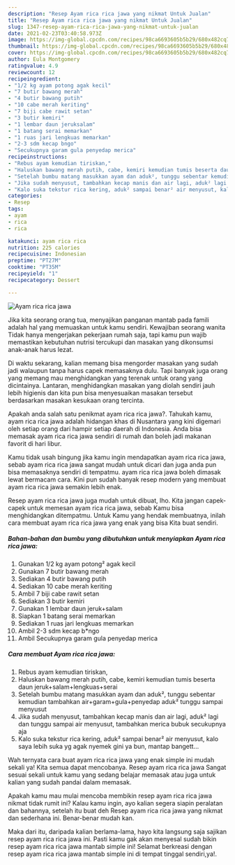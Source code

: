 ```yaml
---
description: "Resep Ayam rica rica jawa yang nikmat Untuk Jualan"
title: "Resep Ayam rica rica jawa yang nikmat Untuk Jualan"
slug: 1347-resep-ayam-rica-rica-jawa-yang-nikmat-untuk-jualan
date: 2021-02-23T03:40:58.973Z
image: https://img-global.cpcdn.com/recipes/98ca6693605b5b29/680x482cq70/ayam-rica-rica-jawa-foto-resep-utama.jpg
thumbnail: https://img-global.cpcdn.com/recipes/98ca6693605b5b29/680x482cq70/ayam-rica-rica-jawa-foto-resep-utama.jpg
cover: https://img-global.cpcdn.com/recipes/98ca6693605b5b29/680x482cq70/ayam-rica-rica-jawa-foto-resep-utama.jpg
author: Eula Montgomery
ratingvalue: 4.9
reviewcount: 12
recipeingredient:
- "1/2 kg ayam potong agak kecil"
- "7 butir bawang merah"
- "4 butir bawang putih"
- "10 cabe merah keriting"
- "7 biji cabe rawit setan"
- "3 butir kemiri"
- "1 lembar daun jeruksalam"
- "1 batang serai memarkan"
- "1 ruas jari lengkuas memarkan"
- "2-3 sdm kecap bngo"
- "Secukupnya garam gula penyedap merica"
recipeinstructions:
- "Rebus ayam kemudian tiriskan,"
- "Haluskan bawang merah putih, cabe, kemiri kemudian tumis beserta daun jeruk+salam+lengkuas+serai"
- "Setelah bumbu matang masukkan ayam dan aduk², tunggu sebentar kemudian tambahkan air+garam+gula+penyedap aduk² tunggu sampai menyusut"
- "Jika sudah menyusut, tambahkan kecap manis dan air lagi, aduk² lagi dan tunggu sampai air menyusut, tambahkan merica bubuk secukupnya aja"
- "Kalo suka tekstur rica kering, aduk² sampai benar² air menyusut, kalo saya lebih suka yg agak nyemek gini ya bun, mantap bangett..."
categories:
- Resep
tags:
- ayam
- rica
- rica

katakunci: ayam rica rica 
nutrition: 225 calories
recipecuisine: Indonesian
preptime: "PT27M"
cooktime: "PT35M"
recipeyield: "1"
recipecategory: Dessert

---
```



![Ayam rica rica jawa](https://img-global.cpcdn.com/recipes/98ca6693605b5b29/680x482cq70/ayam-rica-rica-jawa-foto-resep-utama.jpg)

Jika kita seorang orang tua, menyajikan panganan mantab pada famili adalah hal yang memuaskan untuk kamu sendiri. Kewajiban seorang  wanita Tidak hanya mengerjakan pekerjaan rumah saja, tapi kamu pun wajib memastikan kebutuhan nutrisi tercukupi dan masakan yang dikonsumsi anak-anak harus lezat.

Di waktu  sekarang, kalian memang bisa mengorder masakan yang sudah jadi walaupun tanpa harus capek memasaknya dulu. Tapi banyak juga orang yang memang mau menghidangkan yang terenak untuk orang yang dicintainya. Lantaran, menghidangkan masakan yang diolah sendiri jauh lebih higienis dan kita pun bisa menyesuaikan masakan tersebut berdasarkan masakan kesukaan orang tercinta. 



Apakah anda salah satu penikmat ayam rica rica jawa?. Tahukah kamu, ayam rica rica jawa adalah hidangan khas di Nusantara yang kini digemari oleh setiap orang dari hampir setiap daerah di Indonesia. Anda bisa memasak ayam rica rica jawa sendiri di rumah dan boleh jadi makanan favorit di hari libur.

Kamu tidak usah bingung jika kamu ingin mendapatkan ayam rica rica jawa, sebab ayam rica rica jawa sangat mudah untuk dicari dan juga anda pun bisa memasaknya sendiri di tempatmu. ayam rica rica jawa boleh dimasak lewat bermacam cara. Kini pun sudah banyak resep modern yang membuat ayam rica rica jawa semakin lebih enak.

Resep ayam rica rica jawa juga mudah untuk dibuat, lho. Kita jangan capek-capek untuk memesan ayam rica rica jawa, sebab Kamu bisa menghidangkan ditempatmu. Untuk Kamu yang hendak membuatnya, inilah cara membuat ayam rica rica jawa yang enak yang bisa Kita buat sendiri.

<!--inarticleads1-->

##### Bahan-bahan dan bumbu yang dibutuhkan untuk menyiapkan Ayam rica rica jawa:

1. Gunakan 1/2 kg ayam potong² agak kecil
1. Gunakan 7 butir bawang merah
1. Sediakan 4 butir bawang putih
1. Sediakan 10 cabe merah keriting
1. Ambil 7 biji cabe rawit setan
1. Sediakan 3 butir kemiri
1. Gunakan 1 lembar daun jeruk+salam
1. Siapkan 1 batang serai memarkan
1. Sediakan 1 ruas jari lengkuas memarkan
1. Ambil 2-3 sdm kecap b*ngo
1. Ambil Secukupnya garam gula penyedap merica




<!--inarticleads2-->

##### Cara membuat Ayam rica rica jawa:

1. Rebus ayam kemudian tiriskan,
1. Haluskan bawang merah putih, cabe, kemiri kemudian tumis beserta daun jeruk+salam+lengkuas+serai
1. Setelah bumbu matang masukkan ayam dan aduk², tunggu sebentar kemudian tambahkan air+garam+gula+penyedap aduk² tunggu sampai menyusut
1. Jika sudah menyusut, tambahkan kecap manis dan air lagi, aduk² lagi dan tunggu sampai air menyusut, tambahkan merica bubuk secukupnya aja
1. Kalo suka tekstur rica kering, aduk² sampai benar² air menyusut, kalo saya lebih suka yg agak nyemek gini ya bun, mantap bangett...




Wah ternyata cara buat ayam rica rica jawa yang enak simple ini mudah sekali ya! Kita semua dapat mencobanya. Resep ayam rica rica jawa Sangat sesuai sekali untuk kamu yang sedang belajar memasak atau juga untuk kalian yang sudah pandai dalam memasak.

Apakah kamu mau mulai mencoba membikin resep ayam rica rica jawa nikmat tidak rumit ini? Kalau kamu ingin, ayo kalian segera siapin peralatan dan bahannya, setelah itu buat deh Resep ayam rica rica jawa yang nikmat dan sederhana ini. Benar-benar mudah kan. 

Maka dari itu, daripada kalian berlama-lama, hayo kita langsung saja sajikan resep ayam rica rica jawa ini. Pasti kamu gak akan menyesal sudah bikin resep ayam rica rica jawa mantab simple ini! Selamat berkreasi dengan resep ayam rica rica jawa mantab simple ini di tempat tinggal sendiri,ya!.

